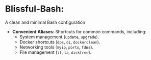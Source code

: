 # Blissful-Bash: 
A clean and minimal Bash configuration

- **Convenient Aliases**: Shortcuts for common commands, including:
  - System management (`update`, `upgrade`).
  - Docker shortcuts (`dps`, `di`, `dockerclean`).
  - Networking tools (`myip`, `ports`, `fdns`).
  - File management (`ll`, `la`, `diskfree`).
